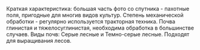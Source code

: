 Краткая характеристика: большая часть фото со спутника - пахотные поля, пригодные для многив видов культур.
Степень механической обработки - регулярно используется тракторная техника.
Почва глинистая и тяжелосуглинистая, необходима обработка в большинстве случаев.
Виды почв: Серые лесные и Темно-серые лесные. Подходят для выращивания лесов.

